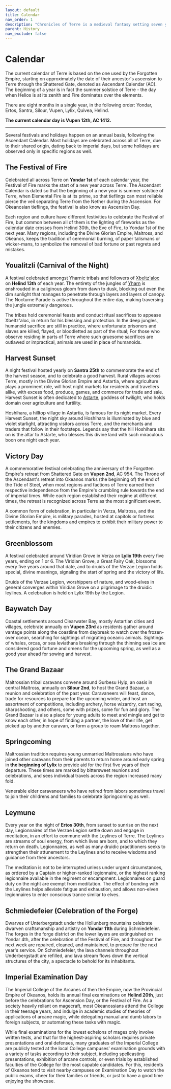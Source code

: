 ```yaml
---
layout: default
title: Calendar
nav_order: 1
description: "Chronicles of Terre is a medieval fantasy setting seven years in the writing, currently for dungeons & dragons 5th edition."
parent: History
nav_exclude: false
---
```


# Calendar

The current calendar of Terre is based on the one used by the Forgotten Empire, starting on approximately the date of their ancestor's ascension to Terre through the Shattered Gate, denoted as Ascendant Calendar (AC). The beginning of a year is in fact the summer solstice of Terre - the day when Helios is at its zenith and Fire dominates over the elements.

There are eight months in a single year, in the following order: Yondar, Ertos, Santra, Silour, Vupen, Lylix, Quivea, Helind.

**The current calendar day is Vupen 12th, AC 1412.**

---

Several festivals and holidays happen on an annual basis, following the Ascendant Calendar. Most holidays are celebrated across all of Terre, due to their shared origin, dating back to imperial days, but some holidays are observed only in specific regions as well.

## The Festival of Fire

Celebrated all across Terre on **Yondar 1st** of each calendar year, the Festival of Fire marks the start of a new year across Terre. The Ascendant Calendar is dated so that the beginning of a new year is summer solstice of Terre, when Elemental Fire is at its prime, so that tieflings can most reliable pierce the veil separating Terre from the Nether during the Ascension. For Okeanosian tieflings, the festival is also know as Ascension Day.

Each region and culture have different festivities to celebrate the Festival of Fire, but common between all of them is the lighting of fireworks as the calendar date crosses from Helind 30th, the Eve of Fire, to Yondar 1st of the next year. Many regions, including the Divine Glorian Empire, Maltross, and Okeanos, keeps the tradition of ceremonial burning, of paper talismans or wicker-mans, to symbolize the removal of bad fortune or past regrets and mistakes.

## Youalitzli (Carnival of the Night)

A festival celebrated amongst Yharnic tribals and followers of [Xbeltz'aloc](../religion/patronus/Xbeltz'aloc) on **Helind 13th** of each year. The entirety of the jungles of [Yharn](../region/Yharn) is enshrouded in a caliginous gloom from dawn to dusk, blocking out even the dim sunlight that manages to penetrate through layers and layers of canopy. The Nocturne Parade is active throughout the entire day, making traversing the jungle extremely dangerous.

The tribes hold ceremonial feasts and conduct ritual sacrifices to appease Xbeltz'aloc, in return for his blessing and protection. In the deep jungles, humanoid sacrifice are still in practice, where unfortunate prisoners and slaves are killed, flayed, or bloodletted as part of the ritual; For those who observe residing in parts of Terre where such gruesome sacrifices are outlawed or impractical, animals are used in place of humanoids.

## Harvest Sunset

A night festival hosted yearly on **Santra 25th** to commemorate the end of the harvest season, and to celebrate a good harvest. Rural villages across Terre, mostly in the Divine Glorian Empire and Astartia, where agriculture plays a prominent role, will host night markets for residents and travellers alike, with excess food, produce, games, and commerce for trade and sale. Harvest Sunset is often dedicated to [Astarte](../religion/maioris/Astarte), goddess of twilight, who holds domain over agriculture and furtility.

Hoshihara, a hilltop village in Astartia, is famous for its night market. Every Harvest Sunset, the night sky around Hoshihara is illuminated by blue and violet starlight, attracting visitors across Terre, and the merchants and traders that follow in their footsteps. Legends say that the hill Hoshihara sits on is the altar to Astarte, who blesses this divine land with such miraculous boon one night each year.

## Victory Day

A commemorative festival celebrating the anniversary of the Forgotten Empire's retreat from Shattered Gate on **Vupen 2nd**, AC 954. The Throne of the Ascendant's retreat into Okeanos marks (the beginning of) the end of the Tide of Steel, when most regions and factions of Terre earned their respective independence from the Empire's crumbling rule towards the end of imperial times. While each region established their regime at different times, the retreat is recognized across Terre as the most significant event.

A common form of celebration, in particular in Verza, Maltross, and the Divine Glorian Empire, is military parades, hosted at capitols or fortress settlements, for the kingdoms and empires to exhibit their military power to their citizens and enemies.

## Greenblossom

A festival celebrated around Viridian Grove in Verza on **Lylix 19th** every five years, ending on 1 or 6. The Viridian Grove, a Great Fairy Oak, blossoms every five years around that date, and to druids of the Verzae Legion holds special, divine meanings, signaling the start of spring and the victory of life.

Druids of the Verzae Legion, worshippers of nature, and wood-elves in general converges within Viridian Grove on a pilgrimage to the druidic leylines. A celebration is held on Lylix 19th by the Legion.

## Baywatch Day

Coastal settlements around Clearwater Bay, mostly Astartian cities and villages, celebrate annually on **Vupen 23rd** as residents gather around vantage points along the coastline from daybreak to watch over the frozen-over ocean, searching for sightings of migrating oceanic animals. Sightings of whales, orcas, or sea leviathans breaking through the thinning sea ice are considered good fortune and omens for the upcoming spring, as well as a good year ahead for sowing and harvest.

## The Grand Bazaar

Maltrossian tribal caravans convene around Gurbesu Hyip, an oasis in central Maltross, annually on **Silour 2nd**, to host the Grand Bazaar, a reunion and celebration of the past year. Caravaneers will feast, dance, trade for resources to prepare for the upcoming winter, and host an assortment of competitions, including archery, horse wizardry, cart racing, sharpshooting, and others, some with prizes, some for fun and glory. The Grand Bazaar is also a place for young adults to meet and mingle and get to know each other, in hope of finding a partner, the love of their life, get picked up by another caravan, or form a group to roam Maltross together.

## Springcoming

Maltrossian tradition requires young unmarried Maltrossians who have joined other caravans from their parents to return home around early spring in **the beginning of Lylix** to provide aid for the first five years of their departure. These times are marked by bittersweet reunions and celebrations, and sees individual travels across the region increased many fold.

Venerable elder caravaneers who have retired from labors sometimes travel to join their childrens and families to celebrate Springcoming as well.

## Leymune

Every year on the night of **Ertos 30th**, from sunset to sunrise on the next day, Legionnaires of the Verzae Legion settle down and engage in meditation, in an effort to commune with the Leylines of Terre. The Leylines are streams of soul energy, from which lives are born, and to which they return on death. Legionnaires, as well as many druidic practitioners seeks to strengthen their attunement to the Leylines and to receive wisdoms and guidance from their ancestors.

The meditation is not to be interrupted unless under urgent circumstances, as ordered by a Captain or higher-ranked legionnaire, or the highest ranking legionnaire available in the regiment or encampment. Legionnaires on guard duty on the night are exempt from meditation. The effect of bonding with the Leylines helps alleviate fatigue and exhaustion, and allows non-elven legionnaires to enter conscious trance similar to elves.

## Schmiedefeier (Celebration of the Forge)

Dwarves of Unterbergstadt under the Hollunberg mountains celebrate dwarven craftsmanship and artistry on **Yondar 11th** during Schmiedefeier. The forges in the forge district on the lower layers are extinguished on Yondar 4th, after the celebration of the Festival of Fire, and throughout the next week are repaired, cleaned, and maintained, to prepare for the next year's service. On Schmiedefeier, the lava channels throughout Underbergstadt are refilled, and lava stream flows down the vertical structures of the city, a spectacle to behold for its inhabitants.

## Imperial Examination Day

The Imperial College of the Arcanes of then the Empire, now the Provincial Empire of Okeanos, holds its annual final examinations on **Helind 20th**, just before the celebrations for Ascension Day, or the Festival of Fire. As a society heavily reliant on magecraft, most Okeanossians attend the College in their teenage years, and indulge in academic studies of theories of applications of arcane magic, while delegating manual and dumb labors to foreign subjects, or automating these tasks with magic.

While final examinations for the lowest echelons of mages only involve written tests, and that for the highest-aspiring scholars requires private presentations and oral defenses, many graduates of the Imperial College are publicly tested at the local College campuses' examination grounds with a variety of tasks according to their subject, including spellcasting presentations, exhibition of arcane controls, or even trials by established faculties of the College for the most capable candidates. For this, residents of Okeanos tend to visit nearby campuses on Examination Day to watch the public exams, cheer for their families or friends, or just to have a good time enjoying the showcase.